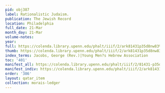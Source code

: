```yaml
---
pid: obj387
label: Rationalistic Judaism.
publication: The Jewish Record
location: Philadelphia
full_date: 21-Mar
month_day: 21-Mar
volume-notes:
year:
full: https://colenda.library.upenn.edu/phalt/iiif/2/ark81431p35d8nw83%2FSHA256E-s7384233--a6ed55cd110431799bce341a237b921fb76e00064d338c2da974d4ba324ce948.jpeg/full/3500,/0/default.jpg
thumb: https://colenda.library.upenn.edu/phalt/iiif/2/ark81431p35d8nw83%2FSHA256E-s7384233--a6ed55cd110431799bce341a237b921fb76e00064d338c2da974d4ba324ce948.jpeg/full/!200,200/0/default.jpg
index_terms: Jacobs, George (Rev.)|Young Men?s Hebrew Association
toc: '401'
manifest_all: https://colenda.library.upenn.edu/phalt/iiif/2/81431-p35d8nw83/manifest
manifest_indiv: https://colenda.library.upenn.edu/phalt/iiif/2/ark81431p35d8nw83%2FSHA256E-s7384233--a6ed55cd110431799bce341a237b921fb76e00064d338c2da974d4ba324ce948.jpeg
order: '386'
layout: qatar_item
collection: morais-ledger
---
```

